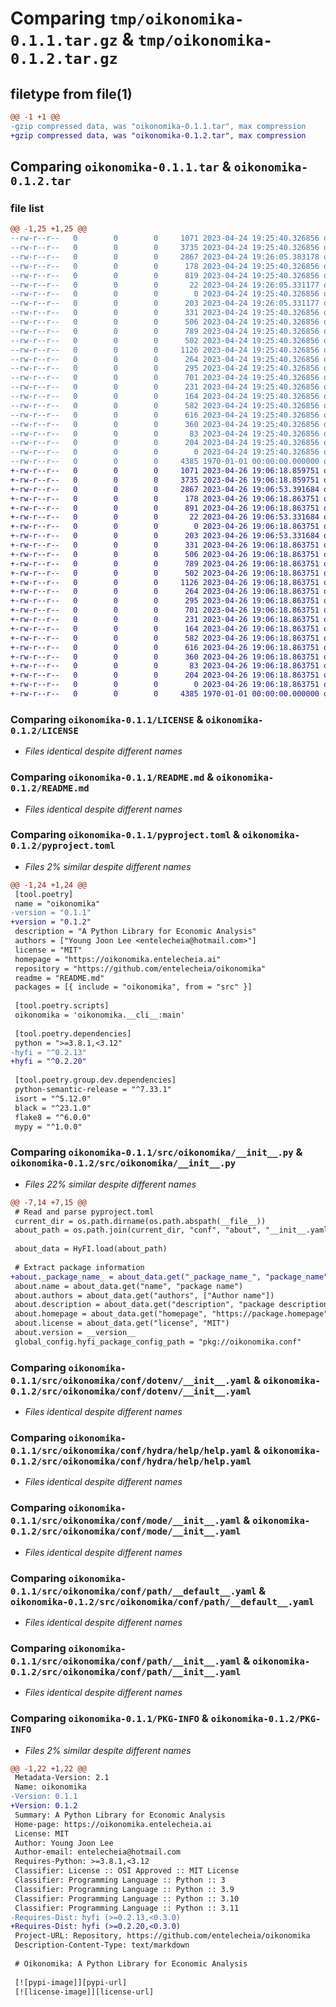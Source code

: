 # Comparing `tmp/oikonomika-0.1.1.tar.gz` & `tmp/oikonomika-0.1.2.tar.gz`

## filetype from file(1)

```diff
@@ -1 +1 @@
-gzip compressed data, was "oikonomika-0.1.1.tar", max compression
+gzip compressed data, was "oikonomika-0.1.2.tar", max compression
```

## Comparing `oikonomika-0.1.1.tar` & `oikonomika-0.1.2.tar`

### file list

```diff
@@ -1,25 +1,25 @@
--rw-r--r--   0        0        0     1071 2023-04-24 19:25:40.326856 oikonomika-0.1.1/LICENSE
--rw-r--r--   0        0        0     3735 2023-04-24 19:25:40.326856 oikonomika-0.1.1/README.md
--rw-r--r--   0        0        0     2867 2023-04-24 19:26:05.383178 oikonomika-0.1.1/pyproject.toml
--rw-r--r--   0        0        0      178 2023-04-24 19:25:40.326856 oikonomika-0.1.1/src/oikonomika/__cli__.py
--rw-r--r--   0        0        0      819 2023-04-24 19:25:40.326856 oikonomika-0.1.1/src/oikonomika/__init__.py
--rw-r--r--   0        0        0       22 2023-04-24 19:26:05.331177 oikonomika-0.1.1/src/oikonomika/_version.py
--rw-r--r--   0        0        0        0 2023-04-24 19:25:40.326856 oikonomika-0.1.1/src/oikonomika/conf/__init__.py
--rw-r--r--   0        0        0      203 2023-04-24 19:26:05.331177 oikonomika-0.1.1/src/oikonomika/conf/about/__init__.yaml
--rw-r--r--   0        0        0      331 2023-04-24 19:25:40.326856 oikonomika-0.1.1/src/oikonomika/conf/batch/__init__.yaml
--rw-r--r--   0        0        0      506 2023-04-24 19:25:40.326856 oikonomika-0.1.1/src/oikonomika/conf/config.yaml
--rw-r--r--   0        0        0      789 2023-04-24 19:25:40.326856 oikonomika-0.1.1/src/oikonomika/conf/dotenv/__init__.yaml
--rw-r--r--   0        0        0      502 2023-04-24 19:25:40.326856 oikonomika-0.1.1/src/oikonomika/conf/hconf.yaml
--rw-r--r--   0        0        0     1126 2023-04-24 19:25:40.326856 oikonomika-0.1.1/src/oikonomika/conf/hydra/help/help.yaml
--rw-r--r--   0        0        0      264 2023-04-24 19:25:40.326856 oikonomika-0.1.1/src/oikonomika/conf/hydra/job_logging/custom.yaml
--rw-r--r--   0        0        0      295 2023-04-24 19:25:40.326856 oikonomika-0.1.1/src/oikonomika/conf/joblib/__init__.yaml
--rw-r--r--   0        0        0      701 2023-04-24 19:25:40.326856 oikonomika-0.1.1/src/oikonomika/conf/mode/__init__.yaml
--rw-r--r--   0        0        0      231 2023-04-24 19:25:40.326856 oikonomika-0.1.1/src/oikonomika/conf/mode/debug.yaml
--rw-r--r--   0        0        0      164 2023-04-24 19:25:40.326856 oikonomika-0.1.1/src/oikonomika/conf/path/__batch__.yaml
--rw-r--r--   0        0        0      582 2023-04-24 19:25:40.326856 oikonomika-0.1.1/src/oikonomika/conf/path/__default__.yaml
--rw-r--r--   0        0        0      616 2023-04-24 19:25:40.326856 oikonomika-0.1.1/src/oikonomika/conf/path/__init__.yaml
--rw-r--r--   0        0        0      360 2023-04-24 19:25:40.326856 oikonomika-0.1.1/src/oikonomika/conf/project/__init__.yaml
--rw-r--r--   0        0        0       83 2023-04-24 19:25:40.326856 oikonomika-0.1.1/src/oikonomika/conf/task/__init__.yaml
--rw-r--r--   0        0        0      204 2023-04-24 19:25:40.326856 oikonomika-0.1.1/src/oikonomika/project.toml
--rw-r--r--   0        0        0        0 2023-04-24 19:25:40.326856 oikonomika-0.1.1/src/oikonomika/py.typed
--rw-r--r--   0        0        0     4385 1970-01-01 00:00:00.000000 oikonomika-0.1.1/PKG-INFO
+-rw-r--r--   0        0        0     1071 2023-04-26 19:06:18.859751 oikonomika-0.1.2/LICENSE
+-rw-r--r--   0        0        0     3735 2023-04-26 19:06:18.859751 oikonomika-0.1.2/README.md
+-rw-r--r--   0        0        0     2867 2023-04-26 19:06:53.391684 oikonomika-0.1.2/pyproject.toml
+-rw-r--r--   0        0        0      178 2023-04-26 19:06:18.863751 oikonomika-0.1.2/src/oikonomika/__cli__.py
+-rw-r--r--   0        0        0      891 2023-04-26 19:06:18.863751 oikonomika-0.1.2/src/oikonomika/__init__.py
+-rw-r--r--   0        0        0       22 2023-04-26 19:06:53.331684 oikonomika-0.1.2/src/oikonomika/_version.py
+-rw-r--r--   0        0        0        0 2023-04-26 19:06:18.863751 oikonomika-0.1.2/src/oikonomika/conf/__init__.py
+-rw-r--r--   0        0        0      203 2023-04-26 19:06:53.331684 oikonomika-0.1.2/src/oikonomika/conf/about/__init__.yaml
+-rw-r--r--   0        0        0      331 2023-04-26 19:06:18.863751 oikonomika-0.1.2/src/oikonomika/conf/batch/__init__.yaml
+-rw-r--r--   0        0        0      506 2023-04-26 19:06:18.863751 oikonomika-0.1.2/src/oikonomika/conf/config.yaml
+-rw-r--r--   0        0        0      789 2023-04-26 19:06:18.863751 oikonomika-0.1.2/src/oikonomika/conf/dotenv/__init__.yaml
+-rw-r--r--   0        0        0      502 2023-04-26 19:06:18.863751 oikonomika-0.1.2/src/oikonomika/conf/hconf.yaml
+-rw-r--r--   0        0        0     1126 2023-04-26 19:06:18.863751 oikonomika-0.1.2/src/oikonomika/conf/hydra/help/help.yaml
+-rw-r--r--   0        0        0      264 2023-04-26 19:06:18.863751 oikonomika-0.1.2/src/oikonomika/conf/hydra/job_logging/custom.yaml
+-rw-r--r--   0        0        0      295 2023-04-26 19:06:18.863751 oikonomika-0.1.2/src/oikonomika/conf/joblib/__init__.yaml
+-rw-r--r--   0        0        0      701 2023-04-26 19:06:18.863751 oikonomika-0.1.2/src/oikonomika/conf/mode/__init__.yaml
+-rw-r--r--   0        0        0      231 2023-04-26 19:06:18.863751 oikonomika-0.1.2/src/oikonomika/conf/mode/debug.yaml
+-rw-r--r--   0        0        0      164 2023-04-26 19:06:18.863751 oikonomika-0.1.2/src/oikonomika/conf/path/__batch__.yaml
+-rw-r--r--   0        0        0      582 2023-04-26 19:06:18.863751 oikonomika-0.1.2/src/oikonomika/conf/path/__default__.yaml
+-rw-r--r--   0        0        0      616 2023-04-26 19:06:18.863751 oikonomika-0.1.2/src/oikonomika/conf/path/__init__.yaml
+-rw-r--r--   0        0        0      360 2023-04-26 19:06:18.863751 oikonomika-0.1.2/src/oikonomika/conf/project/__init__.yaml
+-rw-r--r--   0        0        0       83 2023-04-26 19:06:18.863751 oikonomika-0.1.2/src/oikonomika/conf/task/__init__.yaml
+-rw-r--r--   0        0        0      204 2023-04-26 19:06:18.863751 oikonomika-0.1.2/src/oikonomika/project.toml
+-rw-r--r--   0        0        0        0 2023-04-26 19:06:18.863751 oikonomika-0.1.2/src/oikonomika/py.typed
+-rw-r--r--   0        0        0     4385 1970-01-01 00:00:00.000000 oikonomika-0.1.2/PKG-INFO
```

### Comparing `oikonomika-0.1.1/LICENSE` & `oikonomika-0.1.2/LICENSE`

 * *Files identical despite different names*

### Comparing `oikonomika-0.1.1/README.md` & `oikonomika-0.1.2/README.md`

 * *Files identical despite different names*

### Comparing `oikonomika-0.1.1/pyproject.toml` & `oikonomika-0.1.2/pyproject.toml`

 * *Files 2% similar despite different names*

```diff
@@ -1,24 +1,24 @@
 [tool.poetry]
 name = "oikonomika"
-version = "0.1.1"
+version = "0.1.2"
 description = "A Python Library for Economic Analysis"
 authors = ["Young Joon Lee <entelecheia@hotmail.com>"]
 license = "MIT"
 homepage = "https://oikonomika.entelecheia.ai"
 repository = "https://github.com/entelecheia/oikonomika"
 readme = "README.md"
 packages = [{ include = "oikonomika", from = "src" }]
 
 [tool.poetry.scripts]
 oikonomika = 'oikonomika.__cli__:main'
 
 [tool.poetry.dependencies]
 python = ">=3.8.1,<3.12"
-hyfi = "^0.2.13"
+hyfi = "^0.2.20"
 
 [tool.poetry.group.dev.dependencies]
 python-semantic-release = "^7.33.1"
 isort = "^5.12.0"
 black = "^23.1.0"
 flake8 = "^6.0.0"
 mypy = "^1.0.0"
```

### Comparing `oikonomika-0.1.1/src/oikonomika/__init__.py` & `oikonomika-0.1.2/src/oikonomika/__init__.py`

 * *Files 22% similar despite different names*

```diff
@@ -7,14 +7,15 @@
 # Read and parse pyproject.toml
 current_dir = os.path.dirname(os.path.abspath(__file__))
 about_path = os.path.join(current_dir, "conf", "about", "__init__.yaml")
 
 about_data = HyFI.load(about_path)
 
 # Extract package information
+about._package_name_ = about_data.get("_package_name_", "package_name")
 about.name = about_data.get("name", "package name")
 about.authors = about_data.get("authors", ["Author name"])
 about.description = about_data.get("description", "package description")
 about.homepage = about_data.get("homepage", "https://package.homepage")
 about.license = about_data.get("license", "MIT")
 about.version = __version__
 global_config.hyfi_package_config_path = "pkg://oikonomika.conf"
```

### Comparing `oikonomika-0.1.1/src/oikonomika/conf/dotenv/__init__.yaml` & `oikonomika-0.1.2/src/oikonomika/conf/dotenv/__init__.yaml`

 * *Files identical despite different names*

### Comparing `oikonomika-0.1.1/src/oikonomika/conf/hydra/help/help.yaml` & `oikonomika-0.1.2/src/oikonomika/conf/hydra/help/help.yaml`

 * *Files identical despite different names*

### Comparing `oikonomika-0.1.1/src/oikonomika/conf/mode/__init__.yaml` & `oikonomika-0.1.2/src/oikonomika/conf/mode/__init__.yaml`

 * *Files identical despite different names*

### Comparing `oikonomika-0.1.1/src/oikonomika/conf/path/__default__.yaml` & `oikonomika-0.1.2/src/oikonomika/conf/path/__default__.yaml`

 * *Files identical despite different names*

### Comparing `oikonomika-0.1.1/src/oikonomika/conf/path/__init__.yaml` & `oikonomika-0.1.2/src/oikonomika/conf/path/__init__.yaml`

 * *Files identical despite different names*

### Comparing `oikonomika-0.1.1/PKG-INFO` & `oikonomika-0.1.2/PKG-INFO`

 * *Files 2% similar despite different names*

```diff
@@ -1,22 +1,22 @@
 Metadata-Version: 2.1
 Name: oikonomika
-Version: 0.1.1
+Version: 0.1.2
 Summary: A Python Library for Economic Analysis
 Home-page: https://oikonomika.entelecheia.ai
 License: MIT
 Author: Young Joon Lee
 Author-email: entelecheia@hotmail.com
 Requires-Python: >=3.8.1,<3.12
 Classifier: License :: OSI Approved :: MIT License
 Classifier: Programming Language :: Python :: 3
 Classifier: Programming Language :: Python :: 3.9
 Classifier: Programming Language :: Python :: 3.10
 Classifier: Programming Language :: Python :: 3.11
-Requires-Dist: hyfi (>=0.2.13,<0.3.0)
+Requires-Dist: hyfi (>=0.2.20,<0.3.0)
 Project-URL: Repository, https://github.com/entelecheia/oikonomika
 Description-Content-Type: text/markdown
 
 # Oikonomika: A Python Library for Economic Analysis
 
 [![pypi-image]][pypi-url]
 [![license-image]][license-url]
```

